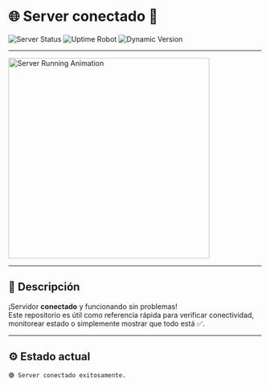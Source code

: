 # 🌐 Server conectado 🚀

![Server Status](https://img.shields.io/badge/🔌_Server-Conectado-brightgreen?style=for-the-badge&logo=serverfault&logoColor=white)
![Uptime Robot](https://img.shields.io/uptimerobot/status/m788123456-abc123456789?style=for-the-badge&label=Uptime&logo=power&color=blue)
![Dynamic Version](https://img.shields.io/badge/version-1.0.0-blueviolet?style=for-the-badge&logo=codeforces)

---

<img src="https://media.giphy.com/media/hqU2KkjW5bE2v2Z7Q2/giphy.gif" width="400" alt="Server Running Animation"/>

---

## 🔧 Descripción

¡Servidor **conectado** y funcionando sin problemas!  
Este repositorio es útil como referencia rápida para verificar conectividad, monitorear estado o simplemente mostrar que todo está ✅.

---

## ⚙️ Estado actual

```bash
🟢 Server conectado exitosamente.
